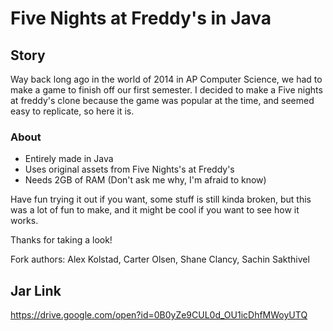 ﻿# Five Nights at Freddy's in Java

## Story

Way back long ago in the world of 2014 in AP Computer Science, we had to make a game to finish off our first semester. I decided to make a Five nights at freddy's clone because the game was popular at the time, and seemed easy to replicate, so here it is.

### About

* Entirely made in Java
* Uses original assets from Five Nights's at Freddy's
* Needs 2GB of RAM (Don't ask me why, I'm afraid to know)

Have fun trying it out if you want, some stuff is still kinda broken, but this was a lot of fun to make, and it might be cool if you want to see how it works.

Thanks for taking a look!

Fork authors: Alex Kolstad, Carter Olsen, Shane Clancy, Sachin Sakthivel

## Jar Link
https://drive.google.com/open?id=0B0yZe9CUL0d_OU1icDhfMWoyUTQ
